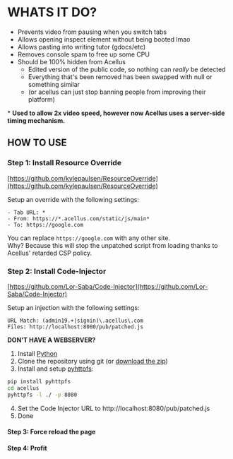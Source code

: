 # WHATS IT DO?

- Prevents video from pausing when you switch tabs
- Allows opening inspect element without being booted lmao
- Allows pasting into writing tutor (gdocs/etc)
- Removes console spam to free up some CPU
- Should be 100% hidden from Acellus
    - Edited version of the public code, so nothing can *really* be detected
    - Everything that's been removed has been swapped with null or something similar
    - (or acellus can just stop banning people from improving their platform)

\* **Used to allow 2x video speed, however now Acellus uses a server-side timing mechanism.**


## HOW TO USE

### Step 1: Install Resource Override
[https://github.com/kylepaulsen/ResourceOverride](https://github.com/kylepaulsen/ResourceOverride)

Setup an override with the following settings:
```
- Tab URL: *
- From: https://*.acellus.com/static/js/main*
- To: https://google.com
```
You can replace `https://google.com` with any other site.  
Why? Because this will stop the unpatched script from loading thanks to Acellus' retarded CSP policy.


### Step 2: Install Code-Injector

[https://github.com/Lor-Saba/Code-Injector](https://github.com/Lor-Saba/Code-Injector)

Setup an injection with the following settings:
```
URL Match: (admin19.+|signin)\.acellus\.com
Files: http://localhost:8080/pub/patched.js
```
    
**DON'T HAVE A WEBSERVER?**
1. Install [Python](https://python.org)
2. Clone the repository using git (or [download the zip](https://github.com/iiPythonx/acellus/archive/refs/heads/main.zip))
3. Install and setup [pyhttpfs](https://github.com/iiPythonx/pyhttpfs):
```sh
pip install pyhttpfs
cd acellus
pyhttpfs -l ./ -p 8080
```
4. Set the Code Injector URL to http://localhost:8080/pub/patched.js
5. Done

#### Step 3: Force reload the page
#### Step 4: Profit
